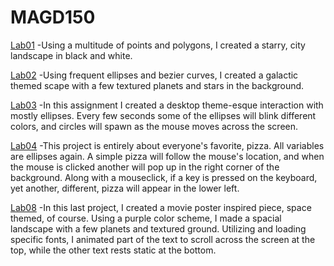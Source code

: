 # MAGD150
[Lab01](https://github.com/thompsonac23/MAGD150/blob/master/Lab01.pde)
-Using a multitude of points and polygons, I created a starry, city landscape in black and white. 

[Lab02](https://github.com/thompsonac23/MAGD150/blob/master/Lab02.pde)
-Using frequent ellipses and bezier curves, I created a galactic themed scape with a few textured planets and stars in the background.

[Lab03](https://github.com/thompsonac23/MAGD150/blob/master/Lab03.pde)
-In this assignment I created a desktop theme-esque interaction with mostly ellipses. Every few seconds some of the ellipses will blink different colors, and circles will spawn as the mouse moves across the screen.

[Lab04](https://github.com/thompsonac23/MAGD150/blob/master/Lab04.pde)
-This project is entirely about everyone's favorite, pizza. All variables are ellipses again. A simple pizza will follow the mouse's location, and when the mouse is clicked another will pop up in the right corner of the background. Along with a mouseclick, if a key is pressed on the keyboard, yet another, different, pizza will appear in the lower left.

[Lab08](https://github.com/thompsonac23/MAGD150/blob/master/Lab08.pde)
-In this last project, I created a movie poster inspired piece, space themed, of course. Using a purple color scheme, I made a spacial landscape with a few planets and textured ground. Utilizing and loading specific fonts, I animated part of the text to scroll across the screen at the top, while the other text rests static at the bottom. 
